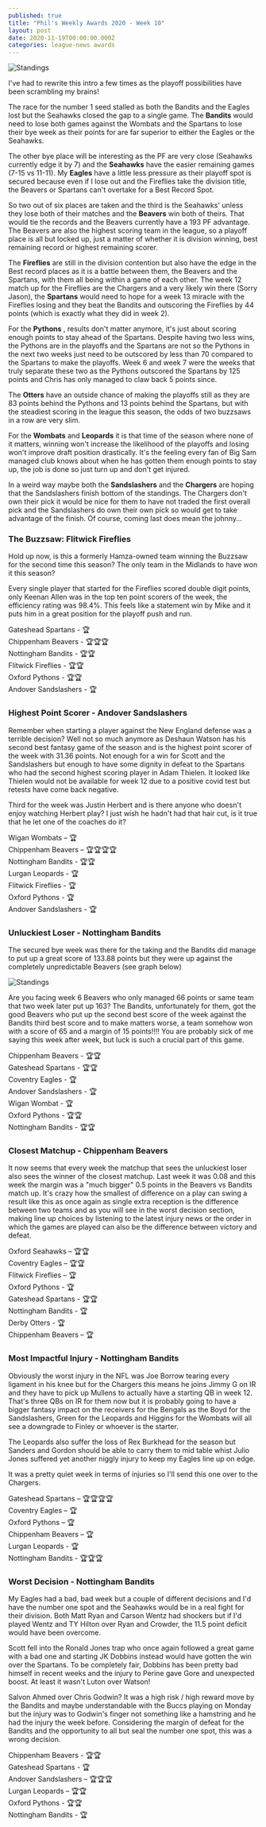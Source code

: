 ```yaml
---
published: true
title: "Phil's Weekly Awards 2020 - Week 10"
layout: post
date: 2020-11-19T00:00:00.000Z
categories: league-news awards
---
```


![Standings]({{site.baseurl}}/images/awards-week-11-2020-assets/table.png)

I've had to rewrite this intro a few times as the playoff possibilities have been scrambling my brains!

The race for the number 1 seed stalled as both the Bandits and the Eagles lost but the Seahawks closed the gap to a single game. The **Bandits** would need to lose both games against the Wombats and the Spartans to lose their bye week as their points for are far superior to either the Eagles or the Seahawks.

The other bye place will be interesting as the PF are very close (Seahawks currently edge it by 7) and the **Seahawks** have the easier remaining games (7-15 vs 11-11). My **Eagles** have a little less pressure as their playoff spot is secured because even if I lose out and the Fireflies take the division title, the Beavers or Spartans can't overtake for a Best Record Spot.

So two out of six places are taken and the third is the Seahawks' unless they lose both of their matches and the **Beavers** win both of theirs. That would tie the records and the Beavers currently have a 193 PF advantage. The Beavers are also the highest scoring team in the league, so a playoff place is all but locked up, just a matter of whether it is division winning, best remaining record or highest remaining scorer.

The **Fireflies** are still in the division contention but also have the edge in the Best record places as it is a battle between them, the Beavers and the Spartans, with them all being within a game of each other. The week 12 match up for the Fireflies are the Chargers and a very likely win there (Sorry Jason), the **Spartans** would need to hope for a week 13 miracle with the Fireflies losing and they beat the Bandits and outscoring the Fireflies by 44 points (which is exactly what they did in week 2).

For the **Pythons** , results don't matter anymore, it's just about scoring enough points to stay ahead of the Spartans. Despite having two less wins, the Pythons are in the playoffs and the Spartans are not so the Pythons in the next two weeks just need to be outscored by less than 70 compared to the Spartans to make the playoffs. Week 6 and week 7 were the weeks that truly separate these two as the Pythons outscored the Spartans by 125 points and Chris has only managed to claw back 5 points since.

The **Otters** have an outside chance of making the playoffs still as they are 83 points behind the Pythons and 13 points behind the Spartans, but with the steadiest scoring in the league this season, the odds of two buzzsaws in a row are very slim.

For the **Wombats** and **Leopards** it is that time of the season where none of it matters, winning won't increase the likelihood of the playoffs and losing won't improve draft position drastically. It's the feeling every fan of Big Sam managed club knows about when he has gotten them enough points to stay up, the job is done so just turn up and don't get injured.

In a weird way maybe both the **Sandslashers** and the **Chargers** are hoping that the Sandslashers finish bottom of the standings. The Chargers don't own their pick it would be nice for them to have not traded the first overall pick and the Sandslashers do own their own pick so would get to take advantage of the finish. Of course, coming last does mean the johnny…

### The Buzzsaw: Flitwick Fireflies
                 
Hold up now, is this a formerly Hamza-owned team winning the Buzzsaw for the second time this season? The only team in the Midlands to have won it this season?

Every single player that started for the Fireflies scored double digit points, only Keenan Allen was in the top ten point scorers of the week, the efficiency rating was 98.4%. This feels like a statement win by Mike and it puts him in a great position for the playoff push and run.

Gateshead Spartans - 🏆  
Chippenham Beavers - 🏆🏆🏆  
Nottingham Bandits - 🏆🏆  
Flitwick Fireflies - 🏆🏆  
Oxford Pythons - 🏆🏆  
Andover Sandslashers - 🏆  
 
### Highest Point Scorer - Andover Sandslashers

Remember when starting a player against the New England defense was a terrible decision? Well not so much anymore as Deshaun Watson has his second best fantasy game of the season and is the highest point scorer of the week with 31.36 points. Not enough for a win for Scott and the Sandslashers but enough to have some dignity in defeat to the Spartans who had the second highest scoring player in Adam Thielen. It looked like Thielen would not be available for week 12 due to a positive covid test but retests have come back negative.

Third for the week was Justin Herbert and is there anyone who doesn't enjoy watching Herbert play? I just wish he hadn't had that hair cut, is it true that he let one of the coaches do it?

Wigan Wombats – 🏆  
Chippenham Beavers – 🏆🏆🏆🏆  
Nottingham Bandits - 🏆🏆  
Lurgan Leopards - 🏆  
Flitwick Fireflies - 🏆  
Oxford Pythons - 🏆  
Andover Sandslashers - 🏆  
 
### Unluckiest Loser - Nottingham Bandits

The secured bye week was there for the taking and the Bandits did manage to put up a great score of 133.88 points but they were up against the completely unpredictable Beavers (see graph below)

![Standings]({{site.baseurl}}/images/awards-week-11-2020-assets/beavers.png)

Are you facing week 6 Beavers who only managed 66 points or same team that two week later put up 163? The Bandits, unfortunately for them, got the good Beavers who put up the second best score of the week against the Bandits third best score and to make matters worse, a team somehow won with a score of 65 and a margin of 15 points!!!! You are probably sick of me saying this week after week, but luck is such a crucial part of this game.

Chippenham Beavers - 🏆🏆  
Gateshead Spartans - 🏆🏆  
Coventry Eagles - 🏆  
Andover Sandslashers - 🏆  
Wigan Wombat - 🏆  
Oxford Pythons - 🏆🏆  
Nottingham Bandits - 🏆🏆  
  
### Closest Matchup - Chippenham Beavers

It now seems that every week the matchup that sees the unluckiest loser also sees the winner of the closest matchup. Last week it was 0.08 and this week the margin was a "much bigger" 0.5 points in the Beavers vs Bandits match up. It's crazy how the smallest of difference on a play can swing a result like this as once again as single extra reception is the difference between two teams and as you will see in the worst decision section, making line up choices by listening to the latest injury news or the order in which the games are played can also be the difference between victory and defeat.
 
Oxford Seahawks – 🏆🏆  
Coventry Eagles – 🏆🏆  
Flitwick Fireflies – 🏆  
Oxford Pythons - 🏆  
Gateshead Spartans - 🏆🏆  
Nottingham Bandits - 🏆  
Derby Otters - 🏆  
Chippenham Beavers – 🏆  
 
### Most Impactful Injury - Nottingham Bandits

Obviously the worst injury in the NFL was Joe Borrow tearing every ligament in his knee but for the Chargers this means he joins Jimmy G on IR and they have to pick up Mullens to actually have a starting QB in week 12. That's three QBs on IR for them now but it is probably going to have a bigger fantasy impact on the receivers for the Bengals as the Boyd for the Sandslashers, Green for the Leopards and Higgins for the Wombats will all see a downgrade to Finley or whoever is the starter.

The Leopards also suffer the loss of Rex Burkhead for the season but Sanders and Gordon should be able to carry them to mid table whist Julio Jones suffered yet another niggly injury to keep my Eagles line up on edge.

It was a pretty quiet week in terms of injuries so I'll send this one over to the Chargers.
 
Gateshead Spartans – 🏆🏆🏆🏆  
Coventry Eagles – 🏆  
Oxford Pythons – 🏆  
Chippenham Beavers – 🏆  
Lurgan Leopards - 🏆  
Nottingham Bandits - 🏆🏆🏆  
 
### Worst Decision - Nottingham Bandits

My Eagles had a bad, bad week but a couple of different decisions and I'd have the number one spot and the Seahawks would be in a real fight for their division. Both Matt Ryan and Carson Wentz had shockers but if I'd played Wentz and TY Hilton over Ryan and Crowder, the 11.5 point deficit would have been overcome.

Scott fell into the Ronald Jones trap who once again followed a great game with a bad one and starting JK Dobbins instead would have gotten the win over the Spartans. To be completely fair, Dobbins has been pretty bad himself in recent weeks and the injury to Perine gave Gore and unexpected boost. At least it wasn't Luton over Watson!

Salvon Ahmed over Chris Godwin? It was a high risk / high reward move by the Bandits and maybe understandable with the Buccs playing on Monday but the injury was to Godwin's finger not something like a hamstring and he had the injury the week before. Considering the margin of defeat for the Bandits and the opportunity to all but seal the number one spot, this was a wrong decision.

Chippenham Beavers - 🏆🏆  
Gateshead Spartans - 🏆  
Andover Sandslashers – 🏆🏆🏆  
Lurgan Leopards  – 🏆🏆  
Oxford Pythons - 🏆🏆  
Nottingham Bandits - 🏆  